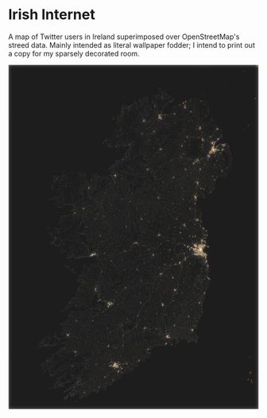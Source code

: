 
# Irish Internet

A map of Twitter users in Ireland superimposed over OpenStreetMap's streed data. Mainly intended as literal wallpaper fodder; I intend to print out a copy for my sparsely decorated room.

<img src="poster.png"> </img>

